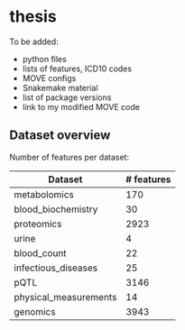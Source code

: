 # thesis

To be added:
- python files
- lists of features, ICD10 codes
- MOVE configs
- Snakemake material
- list of package versions
- link to my modified MOVE code


## Dataset overview
Number of features per dataset:

| Dataset | # features |
| --- | --- |
| metabolomics | 170 |
| blood_biochemistry | 30 |
| proteomics | 2923 |
| urine | 4 |
| blood_count | 22 |
| infectious_diseases | 25 |
| pQTL | 3146 |
| physical_measurements | 14 |
| genomics | 3943 |